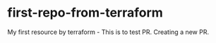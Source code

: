 # first-repo-from-terraform
My first resource by terraform - This is to test PR. Creating a new PR.

